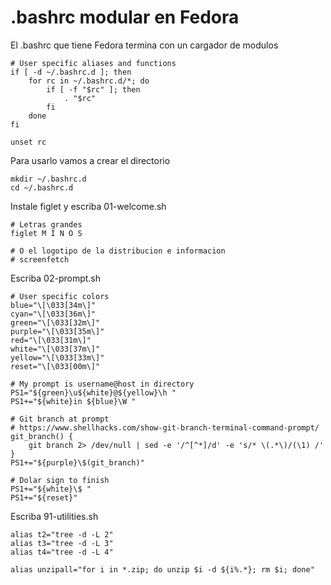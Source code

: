 # .bashrc modular en Fedora

El .bashrc que tiene Fedora termina con un cargador de modulos

    # User specific aliases and functions
    if [ -d ~/.bashrc.d ]; then
        for rc in ~/.bashrc.d/*; do
            if [ -f "$rc" ]; then
                . "$rc"
            fi
        done
    fi

    unset rc

Para usarlo vamos a crear el directorio

    mkdir ~/.bashrc.d
    cd ~/.bashrc.d

Instale figlet y escriba 01-welcome.sh

    # Letras grandes
    figlet M I N O S

    # O el logotipo de la distribucion e informacion
    # screenfetch

Escriba 02-prompt.sh

    # User specific colors
    blue="\[\033[34m\]"
    cyan="\[\033[36m\]"
    green="\[\033[32m\]"
    purple="\[\033[35m\]"
    red="\[\033[31m\]"
    white="\[\033[37m\]"
    yellow="\[\033[33m\]"
    reset="\[\033[00m\]"

    # My prompt is username@host in directory
    PS1="${green}\u${white}@${yellow}\h "
    PS1+="${white}in ${blue}\W "

    # Git branch at prompt
    # https://www.shellhacks.com/show-git-branch-terminal-command-prompt/
    git_branch() {
        git branch 2> /dev/null | sed -e '/^[^*]/d' -e 's/* \(.*\)/(\1) /'
    }
    PS1+="${purple}\$(git_branch)"

    # Dolar sign to finish
    PS1+="${white}\$ "
    PS1+="${reset}"

Escriba 91-utilities.sh

    alias t2="tree -d -L 2"
    alias t3="tree -d -L 3"
    alias t4="tree -d -L 4"

    alias unzipall="for i in *.zip; do unzip $i -d ${i%.*}; rm $i; done"
